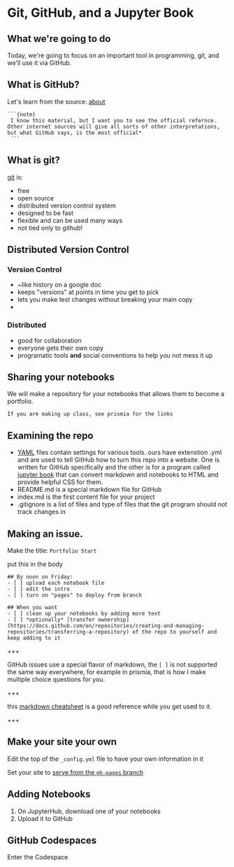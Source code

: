 # Git, GitHub, and a Jupyter Book

## What we're going to do

Today, we're going to focus on an important tool in programming, git, and we'll use it via GitHub.

## What is GitHub?


Let's learn from the source: [about](https://github.com/about)

````{margin}
```{note}
 I know this material, but I want you to see the official refernce. Other internet sources will give all sorts of other interpretations, but what GitHub says, is the most official*
 ```
 ````


## What is git?


[git](https://git-scm.com/) is:
- free 
- open source
- distributed version control system
- designed to be fast
- flexible and can be used many ways 
- not tied only to github! 



## Distributed Version Control 

### Version Control
- ~like history on a google doc
- keeps "versions" at points in time you get to pick
- lets you make test changes without breaking your main copy
- 

### Distributed 
- good for collaboration
- everyone gets their own copy
- programatic tools **and** social conventions to help you not mess it up 


## Sharing your notebooks

We will make a repository for your notebooks that allows them to become a portfolio. 

```{important}
If you are making up class, see prismia for the links
```

## Examining the repo

- [YAML](https://yaml.org/) files contain settings for various tools.  ours have extenstion .yml and are used to tell GitHub how to turn this repo into a website. One is written for GitHub specifically and the other is for a program called [jupyter book](https://jupyterbook.org/) that can convert markdown and notebooks to HTML and provide helpful CSS for them. 
- README.md is a special markdown file for GitHub
- index.md is the first content file for your project
- .gitignore is a list of files and type of files that the git program should not track changes in



## Making an issue. 

Make the title: `Portfolio Start`

put this in the body
```
## By noon on Friday: 
- [ ] upload each notebook file
- [ ] edit the intro
- [ ] turn on "pages" to deploy from branch

## When you want
- [ ] clean up your notebooks by adding more text
- [ ] *optionally* [transfer ownership](https://docs.github.com/en/repositories/creating-and-managing-repositories/transferring-a-repository) of the repo to yourself and keep adding to it
```
+++

GitHub issues use a special flavor of markdown, the `[ ]` is not supported the same way everywhere, for example in prismia, that is how I make multiple choice questions for you. 

+++

this [markdown cheatsheet](https://www.markdownguide.org/cheat-sheet/) is a good reference while you get used to it. 

+++

## Make your site your own

Edit the top of the `_config.yml` file to have your own information in it

Set your site to [serve from the `gh-pages` branch](https://docs.github.com/en/pages/getting-started-with-github-pages/configuring-a-publishing-source-for-your-github-pages-site#publishing-from-a-branch)



## Adding Notebooks

1. On JupyterHub, download one of your notebooks
2. Upload it to GitHub

## GitHub Codespaces

Enter the Codespace